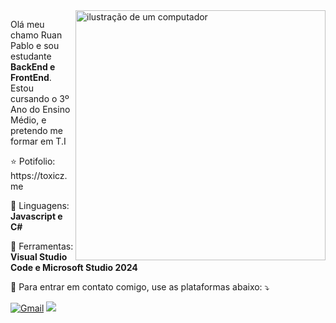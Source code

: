 <img src="https://raw.githubusercontent.com/MicaelliMedeiros/micaellimedeiros/master/image/computer-illustration.png" alt="ilustração de um computador" min-width="400px" max-width="400px" width="400px" align="right">

<p align="left"> 
  Olá meu chamo Ruan Pablo e sou estudante <strong>BackEnd e FrontEnd</strong>.<br>
  Estou cursando o 3º Ano do Ensino Médio, e pretendo me formar em T.I
</p>

<p align="left">
  ⭐ Potifolio: https://toxicz.me
</p>

<p align="left">
  🦄 Linguagens: <strong>Javascript e C#</strong>
</p>

<p align="left">
  💼 Ferramentas: <strong>Visual Studio Code e Microsoft Studio 2024</strong>
</p>

<p align="left">
  💌 Para entrar em contato comigo, use as plataformas abaixo: ⤵️
</p>

<p align="left">
  <a href="mailto:ruann239@gmail.com" title="Gmail">
  <img src="https://img.shields.io/badge/-Gmail-FF0000?style=for-the-badge&labelColor=FF0000&logo=gmail&logoColor=white&link=LINK-DO-SEU-GMAIL" alt="Gmail"/></a>

  <a href="">
  <img src="https://img.shields.io/badge/Discord-%235865F2.svg?style=for-the-badge&logo=discord&logoColor=white">
  </a>
</p>
